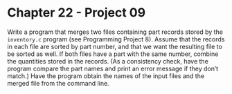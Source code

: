 # Chapter 22 - Project 09

Write a program that merges two files containing part records stored by the
`inventory.c` program (see Programming Project 8).  Assume that the records in
each file are sorted by part number, and that we want the resulting file to be
sorted as well.  If both files have a part with the same number, combine the
quantities stored in the records.  (As a consistency check, have the program
compare the part names and print an error message if they don’t match.)  Have
the program obtain the names of the input files and the merged file from the
command line.
